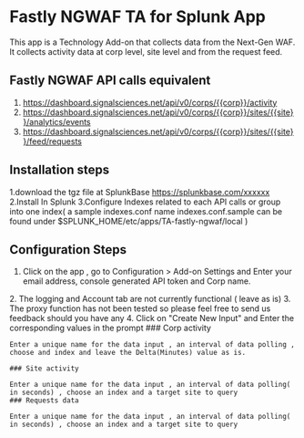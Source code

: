 # Fastly NGWAF TA for Splunk App

This app is a Technology Add-on that collects data from the Next-Gen WAF.
It collects activity data at corp level, site level and from the request feed.

## Fastly NGWAF API calls equivalent

1. https://dashboard.signalsciences.net/api/v0/corps/{{corp}}/activity
2. https://dashboard.signalsciences.net/api/v0/corps/{{corp}}/sites/{{site}}/analytics/events
3. https://dashboard.signalsciences.net/api/v0/corps/{{corp}}/sites/{{site}}/feed/requests

## Installation steps 

1.download the tgz file at SplunkBase https://splunkbase.com/xxxxxx
2.Install In Splunk 
3.Configure Indexes related to each API calls or group into one index( a sample indexes.conf name indexes.conf.sample can be found under $SPLUNK_HOME/etc/apps/TA-fastly-ngwaf/local )

## Configuration Steps
1. Click on the app , go to Configuration > Add-on Settings and Enter your email address, console generated API token and Corp name.
  <screenshot01 here>
2. The logging and Account tab are not currently functional ( leave as is)
  <screenshot02 here>
3. The proxy function has not been tested so please feel free to send us feedback should you have any
  <screenshot03 here>
4. Click on "Create New Input" and Enter the corresponding values in the prompt 
    ### Corp activity
    
    
    Enter a unique name for the data input , an interval of data polling , choose and index and leave the Delta(Minutes) value as is.
    
    ### Site activity
    
    Enter a unique name for the data input , an interval of data polling( in seconds) , choose an index and a target site to query
    ### Requests data
    
    Enter a unique name for the data input , an interval of data polling( in seconds) , choose an index and a target site to query
